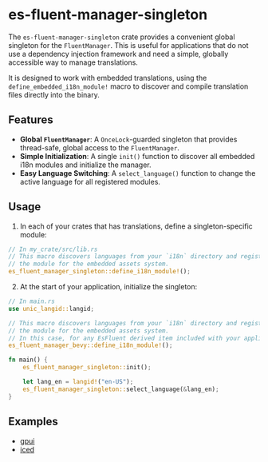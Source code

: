 # es-fluent-manager-singleton

The `es-fluent-manager-singleton` crate provides a convenient global singleton for the `FluentManager`. This is useful for applications that do not use a dependency injection framework and need a simple, globally accessible way to manage translations.

It is designed to work with embedded translations, using the `define_embedded_i18n_module!` macro to discover and compile translation files directly into the binary.

## Features

-   **Global `FluentManager`**: A `OnceLock`-guarded singleton that provides thread-safe, global access to the `FluentManager`.
-   **Simple Initialization**: A single `init()` function to discover all embedded i18n modules and initialize the manager.
-   **Easy Language Switching**: A `select_language()` function to change the active language for all registered modules.

## Usage

1.  In each of your crates that has translations, define a singleton-specific module:

```rs
// In my_crate/src/lib.rs
// This macro discovers languages from your `i18n` directory and registers
// the module for the embedded assets system.
es_fluent_manager_singleton::define_i18n_module!();
```

2.  At the start of your application, initialize the singleton:

```rs
// In main.rs
use unic_langid::langid;

// This macro discovers languages from your `i18n` directory and registers
// the module for the embedded assets system.
// In this case, for any EsFluent derived item included with your application's entrypoint.
es_fluent_manager_bevy::define_i18n_module!();

fn main() {
    es_fluent_manager_singleton::init();

    let lang_en = langid!("en-US");
    es_fluent_manager_singleton::select_language(&lang_en);
}
```

## Examples
- [gpui](../../examples/gpui-example)
- [iced](../../examples/iced-example)
